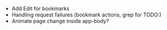 * Add Edit for bookmarks
* Handling request failures (bookmark actions, grep for TODO:)
* Animate page change inside app-body?

